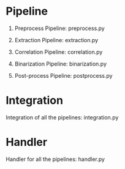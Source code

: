 # Pipeline

1. Preprocess Pipeline: preprocess.py

2. Extraction Pipeline: extraction.py

3. Correlation Pipeline: correlation.py

4. Binarization Pipeline: binarization.py

5. Post-process Pipeline: postprocess.py

# Integration

Integration of all the pipelines: integration.py

# Handler

Handler for all the pipelines: handler.py
